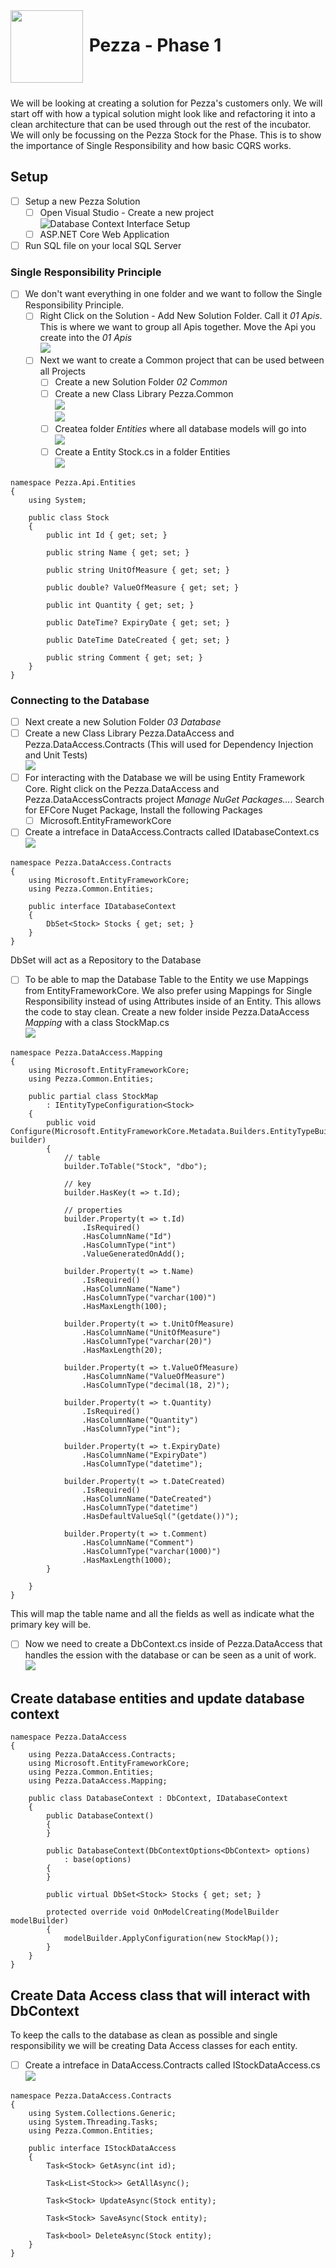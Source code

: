 <img align="left" width="116" height="116" src="pezza-logo.png" />

# &nbsp;**Pezza - Phase 1**

<br/><br/>

We will be looking at creating a solution for Pezza's customers only. We will start off with how a typical solution might look like and refactoring it into a clean architecture that can be used through out the rest of the incubator. We will only be focussing on the Pezza Stock for the Phase. This is to show the importance of Single Responsibility and how basic CQRS works.

## **Setup**

- [ ] Setup a new Pezza Solution
  - [ ] Open Visual Studio - Create a new project
![Database Context Interface Setup](../Assets/phase-1-new-solution.PNG)
  - [ ] ASP.NET Core Web Application

- [ ] Run SQL file on your local SQL Server

### **Single Responsibility Principle**

- [ ] We don't want everything in one folder and we want to follow the Single Responsibility Principle.
  - [ ] Right Click on the Solution - Add New Solution Folder. Call it *01 Apis*. This is where we want to group all Apis together. Move the Api you create into the *01 Apis* <br/>![](2020-09-11-09-52-48.png)
  - [ ] Next we want to create a Common project that can be used between all Projects
    - [ ] Create a new Solution Folder *02 Common*
    - [ ] Create a new Class Library Pezza.Common <br/> ![](2020-09-11-10-01-34.png) <br/> ![](2020-09-11-10-02-26.png)
    - [ ] Createa folder *Entities* where all database models will go into <br/> ![](2020-09-11-10-02-54.png)
    - [ ] Create a Entity Stock.cs in a folder Entities <br/>![](2020-09-11-10-03-20.png)
``` 
namespace Pezza.Api.Entities
{
    using System;

    public class Stock
    {
        public int Id { get; set; }

        public string Name { get; set; }

        public string UnitOfMeasure { get; set; }

        public double? ValueOfMeasure { get; set; }

        public int Quantity { get; set; }

        public DateTime? ExpiryDate { get; set; }

        public DateTime DateCreated { get; set; }

        public string Comment { get; set; }
    }
}
```

### **Connecting to the Database**

- [ ] Next create a new Solution Folder *03 Database*
- [ ] Create a new Class Library Pezza.DataAccess and Pezza.DataAccess.Contracts (This will used for Dependency Injection and Unit Tests) <br/> ![](2020-09-11-10-06-58.png)
- [ ] For interacting with the Database we will be using Entity Framework Core. Right click on the Pezza.DataAccess and Pezza.DataAccessContracts project *Manage NuGet Packages...*. Search for EFCore Nuget Package, Install the following Packages
  - [ ] Microsoft.EntityFrameworkCore
- [ ] Create a intreface in DataAccess.Contracts called IDatabaseContext.cs <br/> ![](2020-09-11-10-14-32.png)

```
namespace Pezza.DataAccess.Contracts
{
    using Microsoft.EntityFrameworkCore;
    using Pezza.Common.Entities;

    public interface IDatabaseContext
    {
        DbSet<Stock> Stocks { get; set; }
    }
}
```
DbSet will act as a Repository to the Database
- [ ] To be able to map the Database Table to the Entity we use Mappings from EntityFrameworkCore. We also prefer using Mappings for Single Responsibility instead of using Attributes inside of an Entity. This allows the code to stay clean. Create a new folder inside Pezza.DataAccess *Mapping* with a class StockMap.cs <br/> ![](2020-09-11-10-19-06.png)

```
namespace Pezza.DataAccess.Mapping
{
    using Microsoft.EntityFrameworkCore;
    using Pezza.Common.Entities;

    public partial class StockMap
        : IEntityTypeConfiguration<Stock>
    {
        public void Configure(Microsoft.EntityFrameworkCore.Metadata.Builders.EntityTypeBuilder<Stock> builder)
        {
            // table
            builder.ToTable("Stock", "dbo");

            // key
            builder.HasKey(t => t.Id);

            // properties
            builder.Property(t => t.Id)
                .IsRequired()
                .HasColumnName("Id")
                .HasColumnType("int")
                .ValueGeneratedOnAdd();

            builder.Property(t => t.Name)
                .IsRequired()
                .HasColumnName("Name")
                .HasColumnType("varchar(100)")
                .HasMaxLength(100);

            builder.Property(t => t.UnitOfMeasure)
                .HasColumnName("UnitOfMeasure")
                .HasColumnType("varchar(20)")
                .HasMaxLength(20);

            builder.Property(t => t.ValueOfMeasure)
                .HasColumnName("ValueOfMeasure")
                .HasColumnType("decimal(18, 2)");

            builder.Property(t => t.Quantity)
                .IsRequired()
                .HasColumnName("Quantity")
                .HasColumnType("int");

            builder.Property(t => t.ExpiryDate)
                .HasColumnName("ExpiryDate")
                .HasColumnType("datetime");

            builder.Property(t => t.DateCreated)
                .IsRequired()
                .HasColumnName("DateCreated")
                .HasColumnType("datetime")
                .HasDefaultValueSql("(getdate())");

            builder.Property(t => t.Comment)
                .HasColumnName("Comment")
                .HasColumnType("varchar(1000)")
                .HasMaxLength(1000);
        }

    }
}
```
This will map the table name and all the fields as well as indicate what the primary key will be.
- [ ] Now we need to create a DbContext.cs inside of Pezza.DataAccess that handles the ession with the database or can be seen as a unit of work. <br/> ![](2020-09-11-10-22-16.png)
## **Create database entities and update database context**

```
namespace Pezza.DataAccess
{
    using Pezza.DataAccess.Contracts;
    using Microsoft.EntityFrameworkCore;
    using Pezza.Common.Entities;
    using Pezza.DataAccess.Mapping;

    public class DatabaseContext : DbContext, IDatabaseContext
    {
        public DatabaseContext()
        {
        }

        public DatabaseContext(DbContextOptions<DbContext> options)
            : base(options)
        {
        }

        public virtual DbSet<Stock> Stocks { get; set; }

        protected override void OnModelCreating(ModelBuilder modelBuilder)
        {
            modelBuilder.ApplyConfiguration(new StockMap());
        }
    }
}

```

## **Create Data Access class that will interact with DbContext**

To keep the calls to the database as clean as possible and single responsibility we will be creating Data Access classes for each entity.

- [ ] Create a intreface in DataAccess.Contracts called IStockDataAccess.cs <br/> ![](2020-09-11-10-27-53.png)

```
namespace Pezza.DataAccess.Contracts
{
    using System.Collections.Generic;
    using System.Threading.Tasks;
    using Pezza.Common.Entities;

    public interface IStockDataAccess
    {
        Task<Stock> GetAsync(int id);

        Task<List<Stock>> GetAllAsync();

        Task<Stock> UpdateAsync(Stock entity);

        Task<Stock> SaveAsync(Stock entity);

        Task<bool> DeleteAsync(Stock entity);
    }
}
```